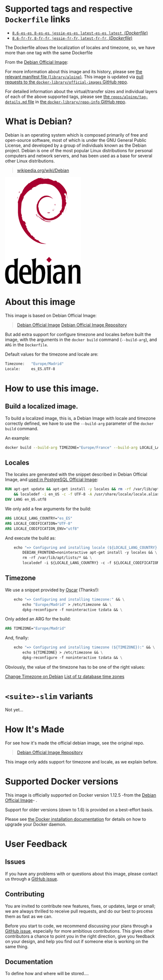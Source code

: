 # Supported tags and respective `Dockerfile` links

-   [`8.6-es-es`, `8-es-es`, `jessie-es-es`, `latest-es-es`, `latest`, (*Dockerfile*)](https://github.com/joserprieto/docker-debian-i18n/blob/master/Dockerfile)
-   [`8.6-fr-fr`, `8-fr-fr`, `jessie-fr-fr`, `latest-fr-fr`, (*Dockerfile*)](https://github.com/joserprieto/docker-debian-i18n/blob/master/Dockerfile)

The Dockerfile allows the localization of locales and timezone, so, we have more than one tag with the same Dockerfile

From the [Debian Official Image](https://hub.docker.com/_/debian/):

For more information about this image and its history, please see [the relevant manifest file (`library/alpine`)](https://github.com/docker-library/official-images/blob/master/library/alpine). This image is updated via [pull requests to the `docker-library/official-images` GitHub repo](https://github.com/docker-library/official-images/pulls?q=label%3Alibrary%2Falpine).

For detailed information about the virtual/transfer sizes and individual layers of each of the above supported tags, please see [the `repos/alpine/tag-details.md` file](https://github.com/docker-library/repo-info/blob/master/repos/alpine/tag-details.md) in [the `docker-library/repo-info` GitHub repo](https://github.com/docker-library/repo-info).



# What is Debian?

Debian is an operating system which is composed primarily of free and open-source software, most of which is under the 
GNU General Public License, and developed by a group of individuals known as the Debian project. Debian is one of the
most popular Linux distributions for personal computers and network servers, and has been used as a base for several
other Linux distributions.

> [wikipedia.org/wiki/Debian](https://en.wikipedia.org/wiki/Debian)

![logo](./logo.png)

# About this image

This image is based on Debian Official Image:

> [Debian Official Image](https://hub.docker.com/_/debian/)
> [Debian Official Image Repository](https://github.com/tianon/docker-brew-debian)

But add extra support for configure timezone and locales before built the image, with the arguments in 
the `docker build` command (`--build-arg`), and `ARG` in the `Dockerfile`.

Default values for the timezone and locale are:

```bash
Timezone:	"Europe/Madrid"
Locale:		es_ES.UTF-8
```

# How to use this image.

## Build a localized image.

To build a localized image, this is, a Debian Image with locale and timezone correctly defined, we have to use the 
`--build-arg` parameter of the `docker build` command.

An example:

```bash
docker build --build-arg TIMEZONE="Europe/France" --build-arg LOCALE_LANG_COUNTRY="fr_FR" .
```

## Locales

The locales are generated with the snippet described in Debian Official Image, and 
[used in PostgreSQL Official Image](https://github.com/docker-library/postgres/blob/69bc540ecfffecce72d49fa7e4a46680350037f9/9.6/Dockerfile#L21-L24):

```dockerfile
RUN apt-get update && apt-get install -y locales && rm -rf /var/lib/apt/lists/* \
	&& localedef -i en_US -c -f UTF-8 -A /usr/share/locale/locale.alias en_US.UTF-8
ENV LANG en_US.utf8
```

We only add a few arguments for the build:

```dockerfile
ARG LOCALE_LANG_COUNTRY="es_ES"
ARG LOCALE_CODIFICATION="UTF-8"
ARG LOCALE_CODIFICATION_ENV="utf8"
```

And execute the build as:


```dockerfile
    echo "=> Configuring and installing locale (${LOCALE_LANG_COUNTRY}.${LOCALE_CODIFICATION}):" && \
        DEBIAN_FRONTEND=noninteractive apt-get install -y locales && \
        rm -rf /var/lib/apt/lists/* && \
        localedef -i ${LOCALE_LANG_COUNTRY} -c -f ${LOCALE_CODIFICATION} -A /usr/share/locale/locale.alias ${LOCALE_LANG_COUNTRY}.${LOCALE_CODIFICATION}
```

## Timezone

We use a snippet provided by [Oscar](https://oscarmlage.com/) (Thanks!):

```dockerfile
    echo "=> Configuring and installing timezone:" && \
        echo "Europe/Madrid" > /etc/timezone && \
        dpkg-reconfigure -f noninteractive tzdata && \
```

Only added an ARG for the build:

```dockerfile
ARG TIMEZONE="Europe/Madrid"
```

And, finally:

```dockerfile
    echo "=> Configuring and installing timezone (${TIMEZONE}):" && \
        echo ${TIMEZONE} > /etc/timezone && \
        dpkg-reconfigure -f noninteractive tzdata && \
```

Obviously, the value of the timezone has to be one of the right values:

[Change Timezone on Debian](https://wiki.debian.org/TimeZoneChanges)
[List of tz database time zones](https://en.wikipedia.org/wiki/List_of_tz_database_time_zones)


# `<suite>-slim` variants

Not yet...

# How It's Made

For see how it's made the official debian image, see the original repo.

> [Debian Official Image Repository](https://github.com/tianon/docker-brew-debian)

This image only adds support for timezone and locale, as we explain before.

# Supported Docker versions

This image is officially supported on Docker version 1.12.5 -from the [Debian Official Image](https://hub.docker.com/_/debian/)- .

Support for older versions (down to 1.6) is provided on a best-effort basis.

Please see [the Docker installation documentation](https://docs.docker.com/installation/) for details on how to upgrade your Docker daemon.

# User Feedback

## Issues

If you have any problems with or questions about this image, please contact us through a 
[GitHub issue](https://github.com/joserprieto/docker-debian-i18n/issues).

## Contributing

You are invited to contribute new features, fixes, or updates, large or small; we are always thrilled to receive 
pull requests, and do our best to process them as fast as we can.

Before you start to code, we recommend discussing your plans through a 
[GitHub issue](https://github.com/joserprieto/docker-debian-i18n/issues), especially for more ambitious contributions. 
This gives other contributors a chance to point you in the right direction, give you feedback on your design, and help 
you find out if someone else is working on the same thing.

## Documentation

To define how and where will be stored....